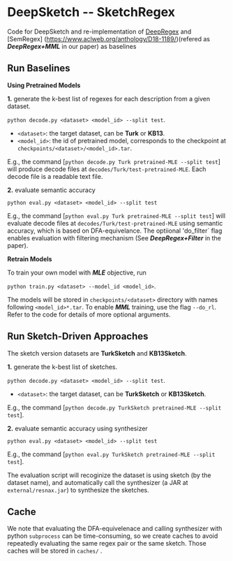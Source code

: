 # DeepSketch -- SketchRegex

Code for DeepSketch and re-implementation of [DeepRegex](https://arxiv.org/abs/1608.03000) and [SemRegex] (https://www.aclweb.org/anthology/D18-1189/)(refered as ***DeepRegex+MML*** in our paper) as baselines
 
 ## Run Baselines
 
 **Using Pretrained Models**
 
 **1.** generate the k-best list of regexes for each description from a given dataset.
 
 `python decode.py <dataset> <model_id> --split test`.
 
 * `<dataset>`: the target dataset, can be **Turk** or **KB13**.
 * `<model_id>`: the id of pretrained model, corresponds to the checkpoint at `checkpoints/<dataset>/<model_id>.tar`.
 
 E.g., the command [`python decode.py Turk pretrained-MLE --split test`] will produce decode files at `decodes/Turk/test-pretrained-MLE`. Each decode file is a readable text file.
 
 **2.** evaluate semantic accuracy
 
  `python eval.py <dataset> <model_id> --split test`
  
  E.g., the command [`python eval.py Turk pretrained-MLE --split test`] will evaluate decode files at `decodes/Turk/test-pretrained-MLE` using semantic accuracy, which is based on DFA-equivelance.
  The optiional 'do_filter` flag enables evaluation with filtering mechanism (See ***DeepRegex+Filter*** in the paper).
  
   **Retrain Models**
  
  To train your own model with ***MLE*** objective, run
  
   `python train.py <dataset> --model_id <model_id>`.
   
   The models will be stored in `checkpoints/<dataset>` directory with names following `<model_id>*.tar`.
   To enable ***MML*** training, use the flag `--do_rl`. Refer to the code for details of more optional arguments. 


 ##  Run Sketch-Driven Approaches
 
 The sketch version datasets are **TurkSketch** and **KB13Sketch**.
 
 **1.** generate the k-best list of sketches.
 
 `python decode.py <dataset> <model_id> --split test`.
 
 * `<dataset>`: the target dataset, can be **TurkSketch** or **KB13Sketch**.
 
 E.g., the command [`python decode.py TurkSketch pretrained-MLE --split test`].
  
 **2.** evaluate semantic accuracy using synthesizer
 
  `python eval.py <dataset> <model_id> --split test`
  
   E.g., the command [`python eval.py TurkSketch pretrained-MLE --split test`].

The evaluation script will recoginize the dataset is using sketch (by the dataset name), and automatically call the synthesizer (a JAR at `external/resnax.jar`) to synthesize the sketches.

## Cache
We note that evaluating the DFA-equivelenace and calling synthesizer with python `subprocess` can be time-consuming, so we create caches to avoid repeatedly evaluating the same regex pair or the same sketch. Those caches will be stored in `caches/` .
  
 
 
